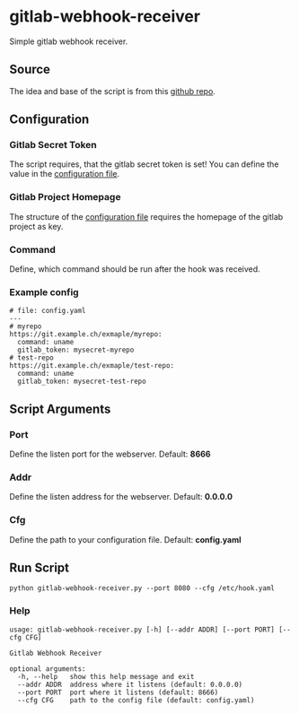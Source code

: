 # gitlab-webhook-receiver
Simple gitlab webhook receiver.

## Source
The idea and base of the script is from this [github repo](https://github.com/schickling/docker-hook).

## Configuration

### Gitlab Secret Token
The script requires, that the gitlab secret token is set! You can define the value in the [configuration file](#example-config).

### Gitlab Project Homepage
The structure of the [configuration file](#example-config) requires the homepage of the gitlab project as key.

### Command
Define, which command should be run after the hook was received.

### Example config
```
# file: config.yaml
---
# myrepo
https://git.example.ch/exmaple/myrepo:
  command: uname
  gitlab_token: mysecret-myrepo
# test-repo
https://git.example.ch/exmaple/test-repo:
  command: uname
  gitlab_token: mysecret-test-repo
```

## Script Arguments

### Port
Define the listen port for the webserver. Default: **8666**

### Addr
Define the listen address for the webserver. Default: **0.0.0.0**

### Cfg
Define the path to your configuration file. Default: **config.yaml**



## Run Script

```
python gitlab-webhook-receiver.py --port 8080 --cfg /etc/hook.yaml
```


### Help
```
usage: gitlab-webhook-receiver.py [-h] [--addr ADDR] [--port PORT] [--cfg CFG]

Gitlab Webhook Receiver

optional arguments:
  -h, --help   show this help message and exit
  --addr ADDR  address where it listens (default: 0.0.0.0)
  --port PORT  port where it listens (default: 8666)
  --cfg CFG    path to the config file (default: config.yaml)
```